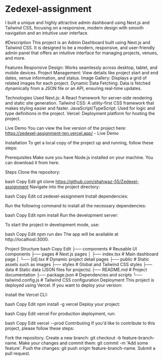 # Zedexel-assignment
I built a unique and highly attractive admin dashboard using Next.js and Tailwind CSS, focusing on a responsive, modern design with smooth navigation and an intuitive user interface.

#Description
This project is an Admin Dashboard built using Next.js and Tailwind CSS. It is designed to be a modern, responsive, and user-friendly admin panel that offers an intuitive interface for managing projects, venues, and more.

Features
Responsive Design: Works seamlessly across desktop, tablet, and mobile devices.
Project Management: View details like project start and end dates, venue information, and status.
Image Gallery: Displays a grid of related images for each project.
Dynamic Data Fetching: Data is fetched dynamically from a JSON file or an API, ensuring real-time updates.

Technologies Used
Next.js: A React framework for server-side rendering and static site generation.
Tailwind CSS: A utility-first CSS framework that makes styling easier and faster.
JavaScript/TypeScript: Used for logic and type definitions in the project.
Vercel: Deployment platform for hosting the project.

Live Demo
You can view the live version of the project here:
https://zedexel-assignment-ten.vercel.app/ - Live Demo

Installation
To get a local copy of the project up and running, follow these steps:

Prerequisites
Make sure you have Node.js installed on your machine. You can download it from here.

Steps
Clone the repository:

bash
Copy
Edit
git clone https://github.com/shahwaz-55/Zedexel-assignment
Navigate into the project directory:

bash
Copy
Edit
cd zedexel-assignment
Install dependencies:

Run the following command to install all the necessary dependencies:

bash
Copy
Edit
npm install
Run the development server:

To start the project in development mode, use:

bash
Copy
Edit
npm run dev
The app will be available at http://localhost:3000.

Project Structure
bash
Copy
Edit
├── components          # Reusable UI components
├── pages               # Next.js pages
│   ├── index.tsx       # Main dashboard page
│   └── [id].tsx        # Dynamic project detail pages
├── public              # Static assets such as images
├── styles              # Global and Tailwind CSS styles
├── data                # Static data (JSON files for projects)
├── README.md           # Project documentation
├── package.json        # Dependencies and scripts
└── tailwind.config.js  # Tailwind CSS configuration
Deployment
This project is deployed using Vercel. If you want to deploy your version:

Install the Vercel CLI:

bash
Copy
Edit
npm install -g vercel
Deploy your project:

bash
Copy
Edit
vercel
For production deployment, run:

bash
Copy
Edit
vercel --prod
Contributing
If you'd like to contribute to this project, please follow these steps:

Fork the repository.
Create a new branch: git checkout -b feature-branch-name.
Make your changes and commit them: git commit -m 'Add some feature'.
Push the changes: git push origin feature-branch-name.
Submit a pull request.

